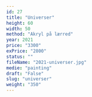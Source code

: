 ```yaml
---
id: 27
title: "Universer"
height: 60
width: 50
method: "Akryl på lærred"
year: 2021
price: "3300"
exPrice: "2800"
status: ""
fileName: "2021-universer.jpg"
medie: "painting"
draft: "False"
slug: "universer"
weight: "350"
---
```

